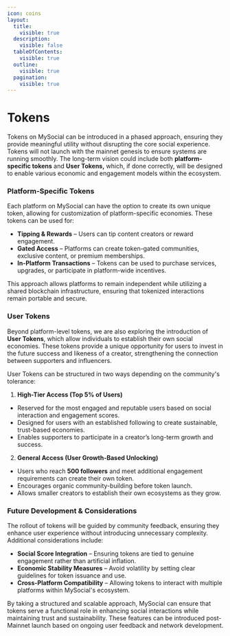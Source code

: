 ```yaml
---
icon: coins
layout:
  title:
    visible: true
  description:
    visible: false
  tableOfContents:
    visible: true
  outline:
    visible: true
  pagination:
    visible: true
---
```


# Tokens

Tokens on MySocial can be introduced in a phased approach, ensuring they provide meaningful utility without disrupting the core social experience. Tokens will not launch with the mainnet genesis to ensure systems are running smoothly. The long-term vision could include both **platform-specific tokens** and **User Tokens,** which, if done correctly, will be designed to enable various economic and engagement models within the ecosystem.

### Platform-Specific Tokens

Each platform on MySocial can have the option to create its own unique token, allowing for customization of platform-specific economies. These tokens can be used for:

* **Tipping & Rewards** – Users can tip content creators or reward engagement.
* **Gated Access** – Platforms can create token-gated communities, exclusive content, or premium memberships.
* **In-Platform Transactions** – Tokens can be used to purchase services, upgrades, or participate in platform-wide incentives.

This approach allows platforms to remain independent while utilizing a shared blockchain infrastructure, ensuring that tokenized interactions remain portable and secure.

### User Tokens

Beyond platform-level tokens, we are also exploring the introduction of **User Tokens**, which allow individuals to establish their own social economies. These tokens provide a unique opportunity for users to invest in the future success and likeness of a creator, strengthening the connection between supporters and influencers.

User Tokens can be structured in two ways depending on the community's tolerance:

1. **High-Tier Access (Top 5% of Users)**

* Reserved for the most engaged and reputable users based on social interaction and engagement scores.
* Designed for users with an established following to create sustainable, trust-based economies.
* Enables supporters to participate in a creator’s long-term growth and success.

2. **General Access (User Growth-Based Unlocking)**

* Users who reach **500 followers** and meet additional engagement requirements can create their own token.
* Encourages organic community-building before token launch.
* Allows smaller creators to establish their own ecosystems as they grow.

### Future Development & Considerations

The rollout of tokens will be guided by community feedback, ensuring they enhance user experience without introducing unnecessary complexity. Additional considerations include:

* **Social Score Integration** – Ensuring tokens are tied to genuine engagement rather than artificial inflation.
* **Economic Stability Measures** – Avoid volatility by setting clear guidelines for token issuance and use.
* **Cross-Platform Compatibility** – Allowing tokens to interact with multiple platforms within MySocial's ecosystem.

By taking a structured and scalable approach, MySocial can ensure that tokens serve a functional role in enhancing social interactions while maintaining trust and sustainability. These features can be introduced post-Mainnet launch based on ongoing user feedback and network development.
